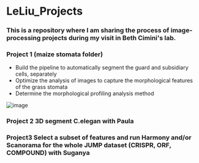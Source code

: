 # LeLiu_Projects

### This is a repository where I am sharing the process of image-processing projects during my visit in Beth Cimini's lab.

### Project 1 (maize stomata folder)
- Build the pipeline to automatically segment the guard and subsidiary cells, separately
- Optimize the analysis of images to capture the morphological features of the grass stomata
- Determine the morphological profiling analysis method

![image](https://github.com/broadinstitute/LeLiu_Projects/assets/73537116/85ad61fc-aef8-4d65-9e54-a42498c34bf9)



### Project 2 3D segment C.elegan with Paula

### Project3 Select a subset of features and run Harmony and/or Scanorama for the whole JUMP dataset (CRISPR, ORF, COMPOUND) with Suganya
